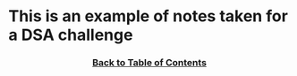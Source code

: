 # This is an example of notes taken for a DSA challenge

<h3 align="center"><a href="../table_of_contents.md">Back to Table of Contents</a></h3>